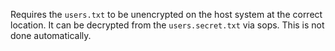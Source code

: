 Requires the `users.txt` to be unencrypted on the host system at the correct location.
It can be decrypted from the `users.secret.txt` via sops.
This is not done automatically.
